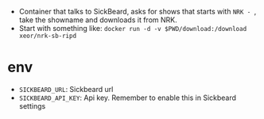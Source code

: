 * Container that talks to SickBeard, asks for shows that starts with `NRK - `, take the showname and downloads it from NRK.
* Start with something like: `docker run -d -v $PWD/download:/download xeor/nrk-sb-ripd`

# env
* `SICKBEARD_URL`: Sickbeard url
* `SICKBEARD_API_KEY`: Api key. Remember to enable this in Sickbeard settings
